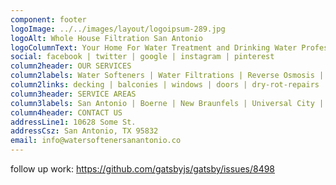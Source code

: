 ```yaml
---
component: footer
logoImage: ../../images/layout/logoipsum-289.jpg
logoAlt: Whole House Filtration San Antonio
logoColumnText: Your Home For Water Treatment and Drinking Water Professionals in San Antonio, Texas. 
social: facebook | twitter | google | instagram | pinterest
column2header: OUR SERVICES
column2labels: Water Softeners | Water Filtrations | Reverse Osmosis | Doors | Dry Rot Repairs | Siding | Pergolas | Plumbing
column2links: decking | balconies | windows | doors | dry-rot-repairs | siding | pergolas | plumbing
column3header: SERVICE AREAS
column3labels: San Antonio | Boerne | New Braunfels | Universal City | Pleasanton | San Marcos | More...
column4header: CONTACT US
addressLine1: 10628 Some St.
addressCsz: San Antonio, TX 95832
email: info@watersoftenersanantonio.co
---
```


follow up work: https://github.com/gatsbyjs/gatsby/issues/8498
